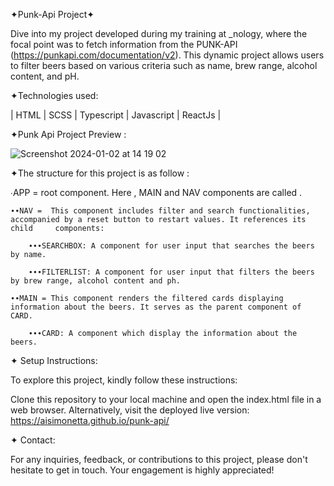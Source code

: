✦Punk-Api Project✦

Dive into my project developed during my training at _nology, where the focal point was to fetch information from the PUNK-API (https://punkapi.com/documentation/v2). This dynamic project allows users to filter beers based on various criteria such as name, brew range, alcohol content, and pH.

✦Technologies used:

| HTML | SCSS | Typescript | Javascript | ReactJs |

✦Punk Api Project Preview :

![Screenshot 2024-01-02 at 14 19 02](https://github.com/AISimonetta/punk-api/assets/122782260/d2e18d76-eac0-4c69-aab1-dd2a24576ddc)

✦The structure for this project is as follow :

  ∙APP = root component. Here , MAIN and NAV components are called .
  
    ∙∙NAV =  This component includes filter and search functionalities, accompanied by a reset button to restart values. It references its child     components:
      
        ∙∙∙SEARCHBOX: A component for user input that searches the beers by name.
        
        ∙∙∙FILTERLIST: A component for user input that filters the beers by brew range, alcohol content and ph.
        
    ∙∙MAIN = This component renders the filtered cards displaying information about the beers. It serves as the parent component of CARD.
    
        ∙∙∙CARD: A component which display the information about the beers.

✦ Setup Instructions:

To explore this project, kindly follow these instructions:

Clone this repository to your local machine and open the index.html file in a web browser. Alternatively, visit the deployed live version: https://aisimonetta.github.io/punk-api/

✦ Contact:

For any inquiries, feedback, or contributions to this project, please don't hesitate to get in touch. Your engagement is highly appreciated!
